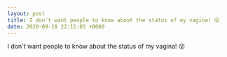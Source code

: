 ```yaml
---
layout: post
title: I don't want people to know about the status of my vagina! 😮
date: 2020-09-18 22:15:03 +0000
---
```


I don't want people to know about the status of my vagina! 😮

